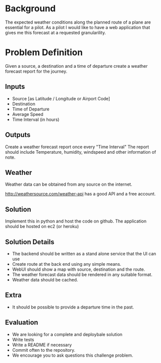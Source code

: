 # Background

The expected weather conditions along the planned route of a plane are essential for a pilot.
As a pilot I would like to have a web application that gives me this forecast at a requested granularility. 


# Problem Definition
Given a source, a destination and a time of departure create a weather forecast report for the journey. 

## Inputs
*  Source [as Latitude / Longitude or Airport Code]
*  Destination 
*  Time of Departure
*  Average Speed
*  Time Interval (in hours)

## Outputs
Create a weather forecast report once every "Time Interval" 
The report should include Temperature, humidity, windspeed and other information of note.


## Weather
Weather data can be obtained from any source on the internet.

http://weathersource.com/weather-api has a good API and a free account. 

## Solution
Implement this in python and host the code on github.
The application should be hosted on ec2 (or heroku)

## Solution Details
*  The backend should be written as a stand alone service that the UI can use
*  Create route at the back end using any simple means.
*  WebUI should show a map with source, destination and the route.
*  The weather forecast data should be rendered in any suitable format.
*  Weather data should be cached. 

## Extra
* It should be possible to provide a departure time in the past.

## Evaluation
* We are looking for a complete and deploybale solution
* Write tests
* Write a README if necessary
* Commit often to the repository.
* We encourage you to ask questions this challenge problem.  